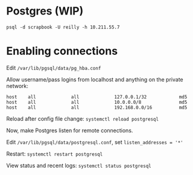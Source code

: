 # Postgres (WIP)

`psql -d scrapbook -U reilly -h 10.211.55.7`

# Enabling connections

Edit `/var/lib/pgsql/data/pg_hba.conf`

Allow username/pass logins from localhost and anything on the private network: 
```
host    all             all             127.0.0.1/32            md5
host    all             all             10.0.0.0/8              md5
host    all             all             192.168.0.0/16          md5
```

Reload after config file change: `systemctl reload postgresql`


Now, make Postgres listen for remote connections.

Edit `/var/lib/pgsql/data/postgresql.conf`, set `listen_addresses = '*'`

Restart: `systemctl restart postgresql`

View status and recent logs: `systemctl status postgresql`